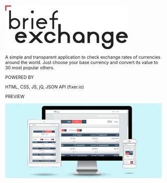 ![](img/logo.png)

A simple and transparent application to check exchange rates of currencies around the world. Just choose your base currency and convert its value to 30 most popular others.


POWERED BY

HTML, CSS, JS, jQ, JSON API (fixer.io)


PREVIEW

![](img/preview.png)

